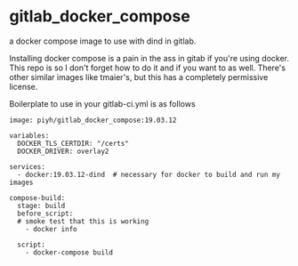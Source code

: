 # gitlab_docker_compose
a docker compose image to use with dind in gitlab.

Installing docker compose is a pain in the ass in gitab if you're using docker.  This repo is so I don't forget how to do it and if you want to as well.
There's other similar images like tmaier's, but this has a completely permissive license.

Boilerplate to use in your gitlab-ci.yml is as follows 

    image: piyh/gitlab_docker_compose:19.03.12

    variables:
      DOCKER_TLS_CERTDIR: "/certs"
      DOCKER_DRIVER: overlay2

    services:
      - docker:19.03.12-dind  # necessary for docker to build and run my images 

    compose-build:
      stage: build
      before_script:
      # smoke test that this is working
        - docker info

      script:
        - docker-compose build

